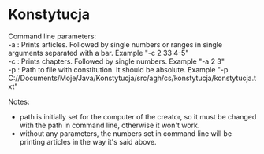 # Konstytucja

Command line parameters: <br />
  -a : Prints articles. Followed by single numbers or ranges in single arguments separated with a bar. Example "-c 2 33 4-5" <br />
  -c : Prints chapters. Followed by single numbers. Example "-a 2 3" <br />
  -p : Path to file with constitution. It should be absolute. Example "-p  C://Documents/Moje/Java/Konstytucja/src/agh/cs/konstytucja/konstytucja.txt" <br />
  
  Notes: <br />
   - path is initially set for the computer of the creator, so it must be changed with the path in command line, otherwise it won't work. <br />
   - without any parameters, the numbers set in command line will be printing articles in the way it's said above. <br />
